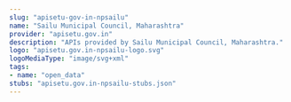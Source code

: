 ```yaml
---
slug: "apisetu-gov-in-npsailu"
name: "Sailu Municipal Council, Maharashtra"
provider: "apisetu.gov.in"
description: "APIs provided by Sailu Municipal Council, Maharashtra."
logo: "apisetu.gov.in-npsailu-logo.svg"
logoMediaType: "image/svg+xml"
tags:
- name: "open_data"
stubs: "apisetu.gov.in-npsailu-stubs.json"
---
```

